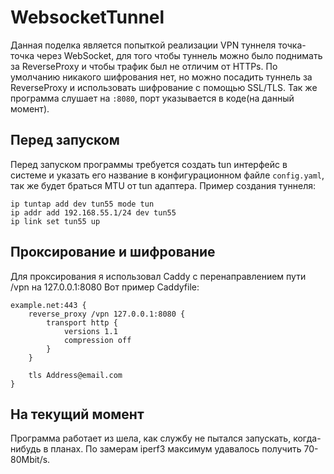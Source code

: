 # WebsocketTunnel

Данная поделка является попыткой реализации VPN туннеля точка-точка через WebSocket, для того чтобы туннель можно было поднимать за ReverseProxy и чтобы трафик был не отличим от HTTPs.
По умолчанию никакого шифрования нет, но можно посадить туннель за ReverseProxy и использовать шифрование с помощью SSL/TLS.
Так же программа слушает на `:8080`, порт указывается в коде(на данный момент).

## Перед запуском
Перед запуском программы требуется создать tun интерфейс в системе и указать его название в конфигурационном файле `config.yaml`, так же будет браться MTU от tun адаптера.
Пример создания туннеля:
```
ip tuntap add dev tun55 mode tun
ip addr add 192.168.55.1/24 dev tun55
ip link set tun55 up
```

## Проксирование и шифрование
Для проксирования я использовал Caddy с перенаправлением пути /vpn на 127.0.0.1:8080
Вот пример Caddyfile:
```
example.net:443 {
    reverse_proxy /vpn 127.0.0.1:8080 {
        transport http {
            versions 1.1
            compression off
        }
    }

    tls Address@email.com
}
```

## На текущий момент
Программа работает из шела, как службу не пытался запускать, когда-нибудь в планах.
По замерам iperf3 максимум удавалось получить 70-80Mbit/s.